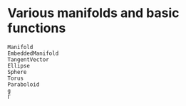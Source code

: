 # Various manifolds and basic functions
```@docs
Manifold
EmbeddedManifold
TangentVector
Ellipse
Sphere
Torus
Paraboloid
g
Γ
```
